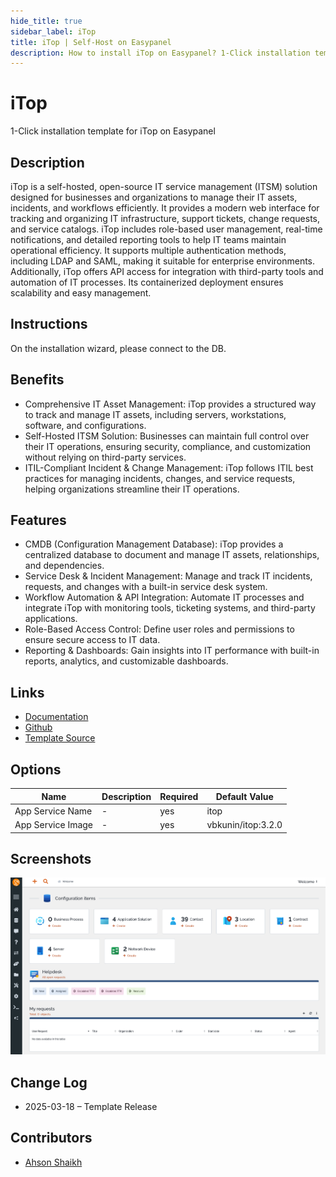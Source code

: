 ```yaml
---
hide_title: true
sidebar_label: iTop
title: iTop | Self-Host on Easypanel
description: How to install iTop on Easypanel? 1-Click installation template for iTop on Easypanel
---
```


<!-- generated -->

# iTop

1-Click installation template for iTop on Easypanel

## Description

iTop is a self-hosted, open-source IT service management (ITSM) solution designed for businesses and organizations to manage their IT assets, incidents, and workflows efficiently. It provides a modern web interface for tracking and organizing IT infrastructure, support tickets, change requests, and service catalogs. iTop includes role-based user management, real-time notifications, and detailed reporting tools to help IT teams maintain operational efficiency. It supports multiple authentication methods, including LDAP and SAML, making it suitable for enterprise environments. Additionally, iTop offers API access for integration with third-party tools and automation of IT processes. Its containerized deployment ensures scalability and easy management.

## Instructions

On the installation wizard, please connect to the DB.

## Benefits

- Comprehensive IT Asset Management: iTop provides a structured way to track and manage IT assets, including servers, workstations, software, and configurations.
- Self-Hosted ITSM Solution: Businesses can maintain full control over their IT operations, ensuring security, compliance, and customization without relying on third-party services.
- ITIL-Compliant Incident & Change Management: iTop follows ITIL best practices for managing incidents, changes, and service requests, helping organizations streamline their IT operations.

## Features

- CMDB (Configuration Management Database): iTop provides a centralized database to document and manage IT assets, relationships, and dependencies.
- Service Desk & Incident Management: Manage and track IT incidents, requests, and changes with a built-in service desk system.
- Workflow Automation & API Integration: Automate IT processes and integrate iTop with monitoring tools, ticketing systems, and third-party applications.
- Role-Based Access Control: Define user roles and permissions to ensure secure access to IT data.
- Reporting & Dashboards: Gain insights into IT performance with built-in reports, analytics, and customizable dashboards.

## Links

- [Documentation](https://www.itophub.io/wiki/page)
- [Github](https://github.com/Combodo/iTop)
- [Template Source](https://github.com/easypanel-io/templates/tree/main/templates/itop)

## Options

Name | Description | Required | Default Value
-|-|-|-
App Service Name | - | yes | itop
App Service Image | - | yes | vbkunin/itop:3.2.0

## Screenshots

![iTop Screenshot](./assets/screenshot.png)

## Change Log

- 2025-03-18 – Template Release

## Contributors

- [Ahson Shaikh](https://github.com/Ahson-Shaikh)

